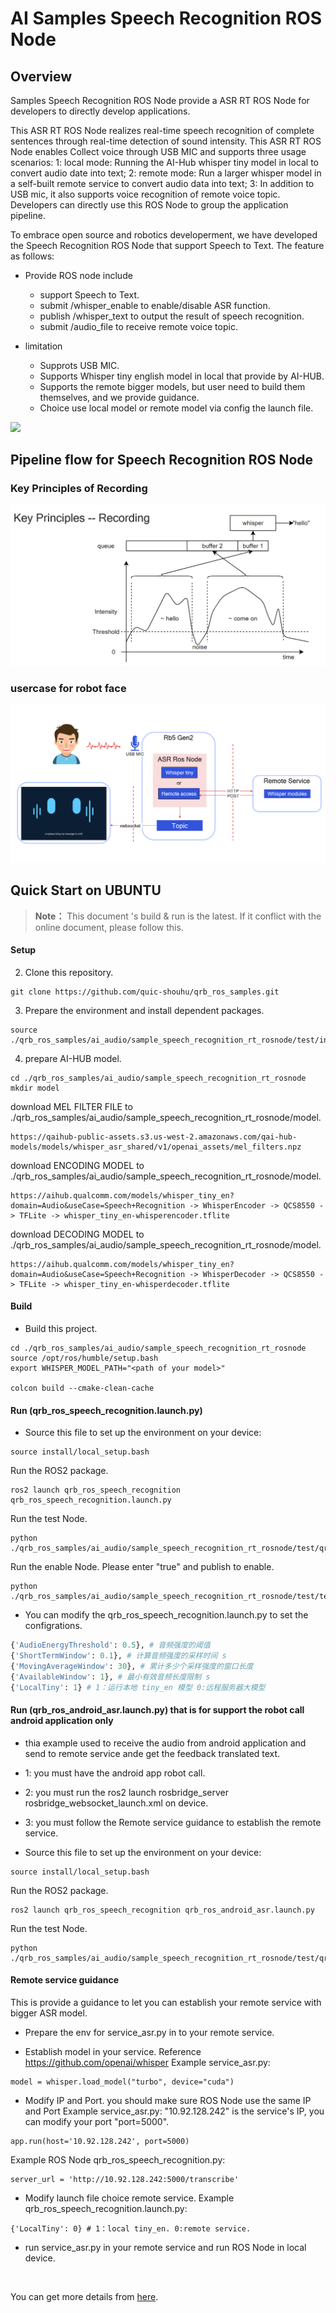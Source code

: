 # AI Samples Speech Recognition ROS Node

## Overview

Samples Speech Recognition ROS Node provide a ASR RT ROS Node for developers to directly develop applications.

This ASR RT ROS Node realizes real-time speech recognition of complete sentences through real-time detection of sound intensity.
This ASR RT ROS Node enables Collect voice through USB MIC and supports three usage scenarios:
1: local mode: Running the AI-Hub whisper tiny model in local to convert audio date into text;
2: remote mode: Run a larger whisper model in a self-built remote service to convert audio data into text;
3: In addition to USB mic, it also supports voice recognition of remote voice topic.
Developers can directly use this ROS Node to group the application pipeline.

To embrace open source and robotics developerment, we have developed the Speech Recognition ROS Node that support Speech to Text. 
The feature as follows:

- Provide ROS node include
  - support Speech to Text.
  - submit /whisper_enable to enable/disable ASR function.
  - publish /whisper_text to output the result of speech recognition.
  - submit /audio_file to receive remote voice topic.

- limitation
  - Supprots USB MIC.
  - Supports Whisper tiny english model in local that provide by AI-HUB.
  - Supports the remote bigger models, but user need to build them themselves, and we provide guidance.
  - Choice use local model or remote model via config the launch file.

![](./test/asr_rt_rosnode.gif)

## Pipeline flow for Speech Recognition ROS Node

### Key Principles of Recording
![](./test/key_principles_of_recording.png)

### usercase for robot face
![](./test/usercase_for_robot_face.png)

## Quick Start on UBUNTU

> **Note：**
> This document 's build & run is the latest.
> If it conflict with the online document, please follow this.


#### Setup
2. Clone this repository.
```
git clone https://github.com/quic-shouhu/qrb_ros_samples.git
```

3. Prepare the environment and install dependent packages.
```
source ./qrb_ros_samples/ai_audio/sample_speech_recognition_rt_rosnode/test/install_packages_2.sh
```

4. prepare AI-HUB model.
```
cd ./qrb_ros_samples/ai_audio/sample_speech_recognition_rt_rosnode
mkdir model
```

download MEL FILTER FILE to ./qrb_ros_samples/ai_audio/sample_speech_recognition_rt_rosnode/model.
```
https://qaihub-public-assets.s3.us-west-2.amazonaws.com/qai-hub-models/models/whisper_asr_shared/v1/openai_assets/mel_filters.npz
```

download ENCODING MODEL to ./qrb_ros_samples/ai_audio/sample_speech_recognition_rt_rosnode/model.
```
https://aihub.qualcomm.com/models/whisper_tiny_en?domain=Audio&useCase=Speech+Recognition -> WhisperEncoder -> QCS8550 -> TFLite -> whisper_tiny_en-whisperencoder.tflite
```

download DECODING MODEL to ./qrb_ros_samples/ai_audio/sample_speech_recognition_rt_rosnode/model.
```
https://aihub.qualcomm.com/models/whisper_tiny_en?domain=Audio&useCase=Speech+Recognition -> WhisperDecoder -> QCS8550 -> TFLite -> whisper_tiny_en-whisperdecoder.tflite
```


#### Build
- Build this project.
```
cd ./qrb_ros_samples/ai_audio/sample_speech_recognition_rt_rosnode
source /opt/ros/humble/setup.bash
export WHISPER_MODEL_PATH="<path of your model>"

colcon build --cmake-clean-cache
```

#### Run (qrb_ros_speech_recognition.launch.py)
- Source this file to set up the environment on your device:
```
source install/local_setup.bash
```

Run the ROS2 package.
```
ros2 launch qrb_ros_speech_recognition qrb_ros_speech_recognition.launch.py
```

Run the test Node.
```
python ./qrb_ros_samples/ai_audio/sample_speech_recognition_rt_rosnode/test/qrb_ros_print.py
```

Run the enable Node. Please enter "true" and publish to enable.
```
python ./qrb_ros_samples/ai_audio/sample_speech_recognition_rt_rosnode/test/test_asr_switch.py
```

- You can modify the qrb_ros_speech_recognition.launch.py to set the configrations.
```python
{'AudioEnergyThreshold': 0.5}, # 音频强度的阈值
{'ShortTermWindow': 0.1}, # 计算音频强度的采样时间 s
{'MovingAverageWindow': 30}, # 累计多少个采样强度的窗口长度
{'AvailableWindow': 1}, # 最小有效音频长度限制 s
{'LocalTiny': 1} # 1：运行本地 tiny_en 模型 0:远程服务器大模型
```

#### Run (qrb_ros_android_asr.launch.py) that is for support the robot call android application only
- thia example used to receive the audio from android application and send to remote service ande get the feedback translated text.
- 1: you must have the android app robot call.
- 2: you must run the ros2 launch rosbridge_server rosbridge_websocket_launch.xml on device.
- 3: you must follow the Remote service guidance to establish the remote service.

- Source this file to set up the environment on your device:
```
source install/local_setup.bash
```

Run the ROS2 package.
```
ros2 launch qrb_ros_speech_recognition qrb_ros_android_asr.launch.py
```

Run the test Node.
```
python ./qrb_ros_samples/ai_audio/sample_speech_recognition_rt_rosnode/test/qrb_ros_print.py
```

#### Remote service guidance
This is provide a guidance to let you can establish your remote service with bigger ASR model.

- Prepare the env for service_asr.py in to your remote service.
  
- Establish model in your service.
  Reference https://github.com/openai/whisper
  Example service_asr.py:
```
model = whisper.load_model("turbo", device="cuda")
```

- Modify IP and Port. you should make sure ROS Node use the same IP and Port
Example service_asr.py: "10.92.128.242" is the service's IP, you can modify your port "port=5000".
```
app.run(host='10.92.128.242', port=5000)
```
Example ROS Node qrb_ros_speech_recognition.py:
```
server_url = 'http://10.92.128.242:5000/transcribe'
```

- Modify launch file choice remote service.
Example qrb_ros_speech_recognition.launch.py:
```
{'LocalTiny': 0} # 1：local tiny_en. 0:remote service.
```

- run service_asr.py in your remote service and run ROS Node in local device.

<br>

You can get more details from [here](https://quic-qrb-ros.github.io/main/index.html).
